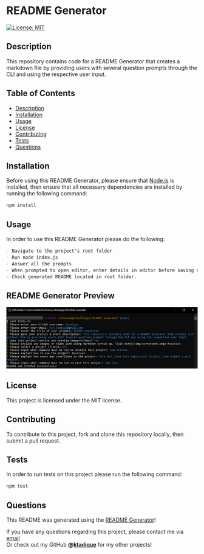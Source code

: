 # README Generator

[![License: MIT](https://img.shields.io/badge/License-MIT-yellow.svg)](https://opensource.org/licenses/MIT)

## Description

This repository contains code for a README Generator that creates a markdown file by providing users with several question prompts through the CLI and using the respective user input.

## Table of Contents 
- [Description](#description)
- [Installation](#installation)
- [Usage](#usage)
- [License](#license)
- [Contributing](#contributing)
- [Tests](#tests)
- [Questions](#questions)

## Installation

Before using this README Generator, please ensure that [Node.js](https://nodejs.org/en/) is installed, 
then ensure that all necessary dependencies are installed by running the following command:

```bash
npm install
```

## Usage

In order to use this README Generator please do the following: 

```md
- Navigate to the project's root folder
- Run node index.js
- Answer all the prompts
- When prompted to open editor, enter details in editor before saving and closing.
- Check generated README located in root folder.

```

## README Generator Preview

![Project preview](./img/screenshot.png)

## License

This project is licensed under the MIT license.
    
## Contributing

To contribute to this project, fork and clone this repository locally, then submit a pull request.

## Tests

In order to run tests on this project please run the following command:

```bash
npm test
```

## Questions

This README was generated using the [README Generator](https://github.com/ktadique/README-Generator)!

If you have any questions regarding this project, please contact me via [email](mailto:kch.tadique@gmail.com)<br>
Or check out my GitHub **@[ktadique](https://github.com/ktadique)** for my other projects! 


